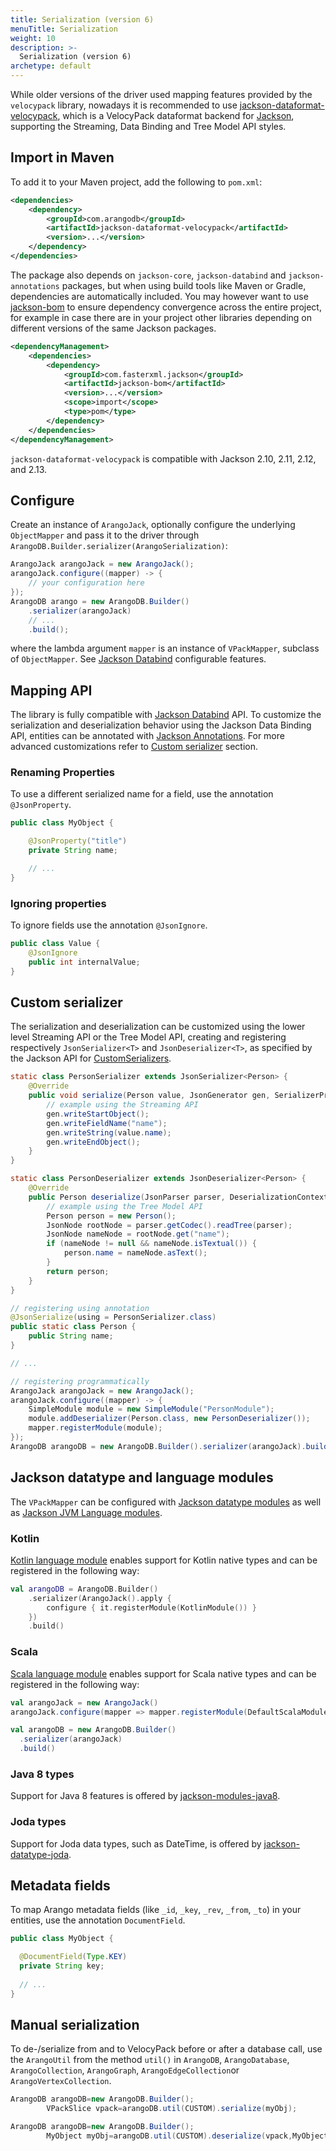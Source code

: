 ```yaml
---
title: Serialization (version 6)
menuTitle: Serialization
weight: 10
description: >-
  Serialization (version 6)
archetype: default
---
```

While older versions of the driver used mapping features provided by the
`velocypack` library, nowadays it is recommended to use
[jackson-dataformat-velocypack](https://github.com/arangodb/jackson-dataformat-velocypack),
which is a VelocyPack dataformat backend for [Jackson](https://github.com/FasterXML/jackson),
supporting the Streaming, Data Binding and Tree Model API styles.

## Import in Maven

To add it to your Maven project, add the following to `pom.xml`:

```xml
<dependencies>
    <dependency>
        <groupId>com.arangodb</groupId>
        <artifactId>jackson-dataformat-velocypack</artifactId>
        <version>...</version>
    </dependency>
</dependencies>
```

The package also depends on `jackson-core`, `jackson-databind` and
`jackson-annotations` packages, but when using build tools like Maven or
Gradle, dependencies are automatically included. You may however want to
use [jackson-bom](https://github.com/FasterXML/jackson-bom)
to ensure dependency convergence across the entire project, for example in case
there are in your project other libraries depending on different versions of
the same Jackson packages.

```xml
<dependencyManagement>
    <dependencies>
        <dependency>
            <groupId>com.fasterxml.jackson</groupId>
            <artifactId>jackson-bom</artifactId>
            <version>...</version>
            <scope>import</scope>
            <type>pom</type>
        </dependency>
    </dependencies>
</dependencyManagement>
```

`jackson-dataformat-velocypack` is compatible with Jackson 2.10, 2.11, 2.12, and 2.13.

## Configure

Create an instance of `ArangoJack`, optionally configure the underlying
`ObjectMapper` and pass it to the driver through
`ArangoDB.Builder.serializer(ArangoSerialization)`:

```java
ArangoJack arangoJack = new ArangoJack();
arangoJack.configure((mapper) -> {
    // your configuration here
});
ArangoDB arango = new ArangoDB.Builder()
    .serializer(arangoJack)
    // ...
    .build();
```

where the lambda argument `mapper` is an instance of `VPackMapper`, subclass
of `ObjectMapper`. See
[Jackson Databind](https://github.com/FasterXML/jackson-databind/wiki/JacksonFeatures)
configurable features.

## Mapping API

The library is fully compatible with [Jackson Databind](https://github.com/FasterXML/jackson-databind)
API. To customize the serialization and deserialization behavior using the
Jackson Data Binding API, entities can be annotated with
[Jackson Annotations](https://github.com/FasterXML/jackson-annotations).
For more advanced customizations refer to [Custom serializer](#custom-serializer) section.

### Renaming Properties

To use a different serialized name for a field, use the annotation
`@JsonProperty`.

```java
public class MyObject {

    @JsonProperty("title")
    private String name;

    // ...
}
```

### Ignoring properties

To ignore fields use the annotation `@JsonIgnore`.

```java
public class Value {
    @JsonIgnore
    public int internalValue;
}
```

## Custom serializer

The serialization and deserialization can be customized using the lower level
Streaming API or the Tree Model API, creating and registering respectively
`JsonSerializer<T>` and `JsonDeserializer<T>`, as specified by the Jackson API
for [CustomSerializers](https://github.com/FasterXML/jackson-docs/wiki/JacksonHowToCustomSerializers).

```java
static class PersonSerializer extends JsonSerializer<Person> {
    @Override
    public void serialize(Person value, JsonGenerator gen, SerializerProvider serializers) throws IOException {
        // example using the Streaming API
        gen.writeStartObject();
        gen.writeFieldName("name");
        gen.writeString(value.name);
        gen.writeEndObject();
    }
}

static class PersonDeserializer extends JsonDeserializer<Person> {
    @Override
    public Person deserialize(JsonParser parser, DeserializationContext ctxt) throws IOException {
        // example using the Tree Model API
        Person person = new Person();
        JsonNode rootNode = parser.getCodec().readTree(parser);
        JsonNode nameNode = rootNode.get("name");
        if (nameNode != null && nameNode.isTextual()) {
            person.name = nameNode.asText();
        }
        return person;
    }
}

// registering using annotation
@JsonSerialize(using = PersonSerializer.class)
public static class Person {
    public String name;
}

// ...

// registering programmatically
ArangoJack arangoJack = new ArangoJack();
arangoJack.configure((mapper) -> {
    SimpleModule module = new SimpleModule("PersonModule");
    module.addDeserializer(Person.class, new PersonDeserializer());
    mapper.registerModule(module);
});
ArangoDB arangoDB = new ArangoDB.Builder().serializer(arangoJack).build();
```

## Jackson datatype and language modules

The `VPackMapper` can be configured
with [Jackson datatype modules](https://github.com/FasterXML/jackson#third-party-datatype-modules)
as well as [Jackson JVM Language modules](https://github.com/FasterXML/jackson#jvm-language-modules).

### Kotlin

[Kotlin language module](https://github.com/FasterXML/jackson-module-kotlin)
enables support for Kotlin native types and can be registered in the following way:

```kotlin
val arangoDB = ArangoDB.Builder()
    .serializer(ArangoJack().apply {
        configure { it.registerModule(KotlinModule()) }
    })
    .build()
```

### Scala

[Scala language module](https://github.com/FasterXML/jackson-module-scala)
enables support for Scala native types and can be registered in the following way:

```scala
val arangoJack = new ArangoJack()
arangoJack.configure(mapper => mapper.registerModule(DefaultScalaModule))

val arangoDB = new ArangoDB.Builder()
  .serializer(arangoJack)
  .build()
```

### Java 8 types

Support for Java 8 features is offered by
[jackson-modules-java8](https://github.com/FasterXML/jackson-modules-java8).

### Joda types

Support for Joda data types, such as DateTime, is offered by
[jackson-datatype-joda](https://github.com/FasterXML/jackson-datatype-joda).

## Metadata fields

To map Arango metadata fields (like `_id`, `_key`, `_rev`, `_from`, `_to`) in
your entities, use the annotation `DocumentField`.

```java
public class MyObject {

  @DocumentField(Type.KEY)
  private String key;
  
  // ...
}
```

## Manual serialization

To de-/serialize from and to VelocyPack before or after a database call, use the
`ArangoUtil` from the method `util()` in `ArangoDB`, `ArangoDatabase`,
`ArangoCollection`, `ArangoGraph`, `ArangoEdgeCollection`or `ArangoVertexCollection`.

```java
ArangoDB arangoDB=new ArangoDB.Builder();
        VPackSlice vpack=arangoDB.util(CUSTOM).serialize(myObj);
```

```java
ArangoDB arangoDB=new ArangoDB.Builder();
        MyObject myObj=arangoDB.util(CUSTOM).deserialize(vpack,MyObject.class);
```
